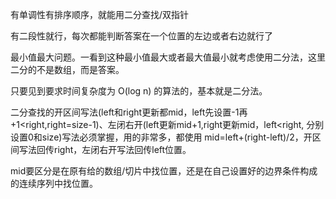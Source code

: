 有单调性有排序顺序，就能用二分查找/双指针

有二段性就行，每次都能判断答案在一个位置的左边或者右边就行了

最小值最大问题。一看到这种最小值最大或者最大值最小就考虑使用二分法，这里二分的不是数组，而是答案。

只要见到要求时间复杂度为 O(log n) 的算法的，基本就是二分法。

二分查找的开区间写法(left和right更新都mid，left先设置-1再+1<right,right=size-1)、左闭右开(left更新mid+1,right更新mid，left<right, 分别设置0和size)写法必须掌握，用的非常多，都使用 mid=left+(right-left)/2，开区间写法回传right，左闭右开写法回传left位置。

mid要区分是在原有给的数组/切片中找位置，还是在自己设置好的边界条件构成的连续序列中找位置。
